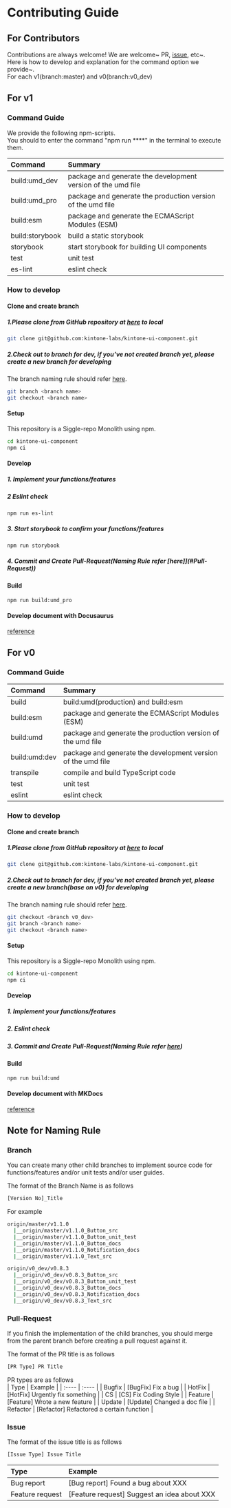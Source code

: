 # Contributing Guide

## For Contributors

Contributions are always welcome!
We are welcome~ PR, [issue](https://github.com/kintone-labs/kintone-ui-component/issues/new/choose), etc~.  
Here is how to develop and explanation for the command option we provide~.  
For each v1(branch:master) and v0(branch:v0_dev)

## For v1

### Command Guide

We provide the following npm-scripts.  
You should to enter the command "npm run ****" in the terminal to execute them.  

|Command| Summary|
| :---- | :---- |
|build:umd_dev|package and generate the development version of the umd file|
|build:umd_pro|package and generate the production version of the umd file|
|build:esm|package and generate the ECMAScript Modules (ESM)|
|build:storybook|build a static storybook|
|storybook|start storybook for building UI components|
|test|unit test|
|es-lint|eslint check|
### How to develop

#### Clone and create branch

##### 1.Please clone from GitHub repository at [here](https://github.com/kintone-labs/kintone-ui-component) to local

```sh
git clone git@github.com:kintone-labs/kintone-ui-component.git
```

##### 2.Check out to branch for dev, if you’ve not created branch yet, please create a new branch for developing 
The branch naming rule should refer [here](#Branch).
```sh
git branch <branch name>
git checkout <branch name>
```
#### Setup
This repository is a Siggle-repo Monolith using npm.
```sh
cd kintone-ui-component
npm ci
```
#### Develop
##### 1. Implement your functions/features
##### 2  Eslint check
```sh
npm run es-lint
```
##### 3. Start storybook to confirm your functions/features
```sh
npm run storybook
```
##### 4. Commit and Create Pull-Request(Naming Rule refer [here]](#Pull-Request))

#### Build
```sh
npm run build:umd_pro
```
#### Develop document with Docusaurus
[reference](https://github.com/kintone-labs/kintone-ui-component/blob/master/docs/document/README.md)

## For v0

### Command Guide
|Command| Summary|
| :---- | :---- |
|build|build:umd(production) and build:esm|
|build:esm|package and generate the ECMAScript Modules (ESM)|
|build:umd|package and generate the production version of the umd file|
|build:umd:dev|package and generate the development version of the umd file|
|transpile|compile and build TypeScript code|
|test|unit test|
|eslint|eslint check|
### How to develop
#### Clone and create branch

##### 1.Please clone from GitHub repository at [here](https://github.com/kintone-labs/kintone-ui-component) to local

```sh
git clone git@github.com:kintone-labs/kintone-ui-component.git
```

##### 2.Check out to branch for dev, if you’ve not created branch yet, please create a new branch(base on v0) for developing 
The branch naming rule should refer [here](#Branch).  
```sh
git checkout <branch v0_dev>
git branch <branch name>
git checkout <branch name>
```
#### Setup
This repository is a Siggle-repo Monolith using npm.
```sh
cd kintone-ui-component
npm ci
```
#### Develop
##### 1. Implement your functions/features
##### 2. Eslint check
##### 3. Commit and Create Pull-Request(Naming Rule refer [here](#Pull-Request))

#### Build
```sh
npm run build:umd
```
#### Develop document with MKDocs
[reference](https://github.com/kintone-labs/kintone-ui-component/blob/v0_dev/docs/README.md)  

## Note for Naming Rule

### Branch

You can create many other child branches to implement source code for functions/features and/or unit tests and/or user guides.

The format of the Branch Name is as follows  
```sh
[Version No]_Title
```
For example
```sh
origin/master/v1.1.0
  |__origin/master/v1.1.0_Button_src
  |__origin/master/v1.1.0_Button_unit_test
  |__origin/master/v1.1.0_Button_docs
  |__origin/master/v1.1.0_Notification_docs  
  |__origin/master/v1.1.0_Text_src

origin/v0_dev/v0.8.3
  |__origin/v0_dev/v0.8.3_Button_src
  |__origin/v0_dev/v0.8.3_Button_unit_test
  |__origin/v0_dev/v0.8.3_Button_docs
  |__origin/v0_dev/v0.8.3_Notification_docs  
  |__origin/v0_dev/v0.8.3_Text_src
```
### Pull-Request

If you finish the implementation of the child branches, you should merge from the parent branch before creating a pull request against it.  

The format of the PR title is as follows  
```sh
[PR Type] PR Title
```

PR types are as follows  
| Type |	Example |
| :---- | :---- |
| Bugfix |	[BugFix] Fix a bug |
| HotFix |	[HotFix] Urgently fix something |
| CS | [CS] Fix Coding Style |
| Feature | [Feature] Wrote a new feature |
| Update | [Update] Changed a doc file |
| Refactor | [Refactor] Refactored a certain function |

### Issue

The format of the issue title is as follows  
```sh
[Issue Type] Issue Title  
```
|Type| Example|
|:----|:----|
|Bug report| [Bug report] Found a bug about XXX |
|Feature request|[Feature request] Suggest an idea about XXX|